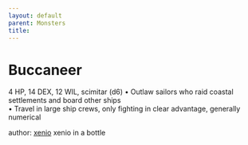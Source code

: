 ```yaml
---
layout: default
parent: Monsters 
title: 
--- 
```

# Buccaneer
4 HP, 14 DEX, 12 WIL, scimitar (d6)
• Outlaw sailors who raid coastal settlements and board other ships  
• Travel in large ship crews, only fighting in clear advantage, generally numerical  





author: [xenio](https://xenioinabottle.blogspot.com/2021/02/classic-monsters-for-cairnito-part-1.html) xenio in a bottle


